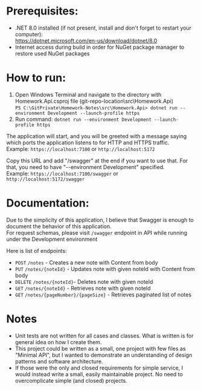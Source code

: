 # Prerequisites:  
- .NET 8.0 installed (if not present, install and don't forget to restart your computer):  
https://dotnet.microsoft.com/en-us/download/dotnet/8.0
- Internet access during build in order for NuGet package manager to restore used NuGet packages

# How to run:  
1. Open Windows Terminal and navigate to the directory with Homework.Api.csproj file (git-repo-location\src\Homework.Api\)  
   ```PS C:\GitPrivate\Homework-Notes\src\Homework.Api> dotnet run --environment Development --launch-profile https```
3. Run command: ```dotnet run --environment Development --launch-profile https```

The application will start, and you will be greeted with a message saying which ports the application listens to for HTTP and HTTPS traffic.  
Example: ```https://localhost:7100``` or ```http://localhost:5172```

Copy this URL and add "/swagger" at the end if you want to use that. For that, you need to have "--environment Development" specified.  
Example: ```https://localhost:7100/swagger``` or ```http://localhost:5172/swagger```

# Documentation:
Due to the simplicity of this application, I believe that Swagger is enough to document the behavior of this application.  
For request schemas, please visit ```/swagger``` endpoint in API while running under the Development environment

Here is list of endpoints:  
- ```POST``` ```/notes``` - Creates a new note with Content from body
- ```PUT``` ```/notes/{noteId}``` - Updates note with given noteId with Content from body
- ```DELETE``` ```/notes/{noteId}```- Deletes note with given noteId
- ```GET``` ```/notes/{noteId}``` - Retrieves note with given noteId
- ```GET``` ```/notes/{pageNumber}/{pageSize}``` - Retrieves paginated list of notes

# Notes
- Unit tests are not written for all cases and classes. What is written is for general idea on how I create them.
- This project could be written as a small, one project with few files as "Minimal API", but I wanted to demonstrate an understanding of design patterns and software architecture.
- If those were the only and closed requirements for simple service, I would instead write a small, easily maintainable project. No need to overcomplicate simple (and closed) projects.
